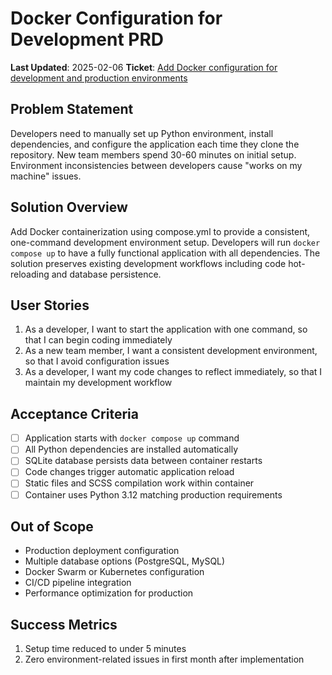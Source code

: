 # Docker Configuration for Development PRD

**Last Updated**: 2025-02-06
**Ticket**: [Add Docker configuration for development and production environments](https://github.com/MarcinOrlowski/pyggy-expense-tracker/issues/26)

## Problem Statement
Developers need to manually set up Python environment, install dependencies, and configure the application each time they clone the repository. New team members spend 30-60 minutes on initial setup. Environment inconsistencies between developers cause "works on my machine" issues.

## Solution Overview
Add Docker containerization using compose.yml to provide a consistent, one-command development environment setup. Developers will run `docker compose up` to have a fully functional application with all dependencies. The solution preserves existing development workflows including code hot-reloading and database persistence.

## User Stories
1. As a developer, I want to start the application with one command, so that I can begin coding immediately
2. As a new team member, I want a consistent development environment, so that I avoid configuration issues
3. As a developer, I want my code changes to reflect immediately, so that I maintain my development workflow

## Acceptance Criteria
- [ ] Application starts with `docker compose up` command
- [ ] All Python dependencies are installed automatically
- [ ] SQLite database persists data between container restarts
- [ ] Code changes trigger automatic application reload
- [ ] Static files and SCSS compilation work within container
- [ ] Container uses Python 3.12 matching production requirements

## Out of Scope
- Production deployment configuration
- Multiple database options (PostgreSQL, MySQL)
- Docker Swarm or Kubernetes configuration
- CI/CD pipeline integration
- Performance optimization for production

## Success Metrics
1. Setup time reduced to under 5 minutes
2. Zero environment-related issues in first month after implementation
